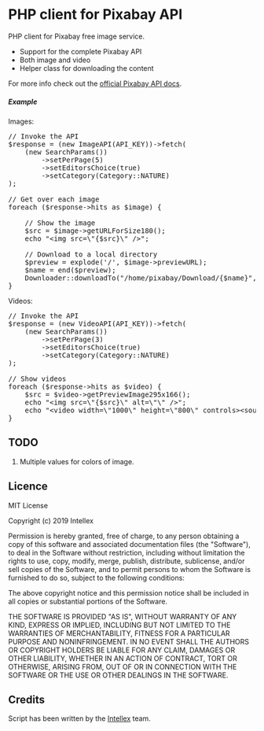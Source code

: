 # PHP client for Pixabay API

PHP client for Pixabay free image service.

* Support for the complete Pixabay API
* Both image and video
* Helper class for downloading the content

For more info check out the [official Pixabay API docs](https://pixabay.com/api/docs/).

##### Example

Images:

<pre>
// Invoke the API
$response = (new ImageAPI(API_KEY))->fetch(
	(new SearchParams())
		->setPerPage(5)
		->setEditorsChoice(true)
		->setCategory(Category::NATURE)
);

// Get over each image
foreach ($response->hits as $image) {

	// Show the image
	$src = $image->getURLForSize180();
	echo "&lt;img src=\"{$src}\" /&gt;";
	
	// Download to a local directory
	$preview = explode('/', $image->previewURL);
	$name = end($preview);
	Downloader::downloadTo("/home/pixabay/Download/{$name}", $image->getURLForSize960());
}
</pre>

Videos:

<pre>
// Invoke the API
$response = (new VideoAPI(API_KEY))->fetch(
	(new SearchParams())
		->setPerPage(3)
		->setEditorsChoice(true)
		->setCategory(Category::NATURE)
);

// Show videos
foreach ($response->hits as $video) {
	$src = $video->getPreviewImage295x166();
	echo "&lt;img src=\"{$src}\" alt=\"\" /&gt;";
	echo "&lt;video width=\"1000\" height=\"800\" controls&gt;&lt;source src=\"{$video->largeVideo->url}\" type=\"video/mp4\"&gt;&lt;/video&gt;";
}
</pre>
TODO
--------------------
1. Multiple values for colors of image.

Licence
--------------------
MIT License

Copyright (c) 2019 Intellex

Permission is hereby granted, free of charge, to any person obtaining a copy
of this software and associated documentation files (the "Software"), to deal
in the Software without restriction, including without limitation the rights
to use, copy, modify, merge, publish, distribute, sublicense, and/or sell
copies of the Software, and to permit persons to whom the Software is
furnished to do so, subject to the following conditions:

The above copyright notice and this permission notice shall be included in all
copies or substantial portions of the Software.

THE SOFTWARE IS PROVIDED "AS IS", WITHOUT WARRANTY OF ANY KIND, EXPRESS OR
IMPLIED, INCLUDING BUT NOT LIMITED TO THE WARRANTIES OF MERCHANTABILITY,
FITNESS FOR A PARTICULAR PURPOSE AND NONINFRINGEMENT. IN NO EVENT SHALL THE
AUTHORS OR COPYRIGHT HOLDERS BE LIABLE FOR ANY CLAIM, DAMAGES OR OTHER
LIABILITY, WHETHER IN AN ACTION OF CONTRACT, TORT OR OTHERWISE, ARISING FROM,
OUT OF OR IN CONNECTION WITH THE SOFTWARE OR THE USE OR OTHER DEALINGS IN THE
SOFTWARE.

Credits
--------------------
Script has been written by the [Intellex](https://intellex.rs/en) team.
